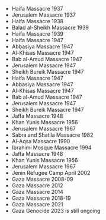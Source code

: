 - Haifa Massacre 1937
- Jerusalem Massacre 1937
- Haifa Massacre 1938
- Balad al-Sheikh Massacre 1939
- Haifa Massacre 1939
- Haifa Massacre 1947
- Abbasiya Massacre 1947
- Al-Khisas Massacre 1947
- Bab al-Amud Massacre 1947
- Jerusalem Massacre 1947
- Sheikh Bureik Massacre 1947
- Haifa Massacre 1947
- Abbasiya Massacre 1947
- Al-Khisas Massacre 1947
- Bab al-Amud Massacre 1947
- Jerusalem Massacre 1947
- Sheikh Bureik Massacre 1947
- Jaffa Massacre 1948
- Khan Yunis Massacre 1956
- Jerusalem Massacre 1967
- Sabra and Shatila Massacre 1982
- Al-Aqsa Massacre 1990
- Ibrahimi Mosque Massacre 1994
- Jaffa Massacre 1948
- Khan Yunis Massacre 1956
- Jerusalem Massacre 1967
- Jenin Refugee Camp April 2002
- Gaza Massacre 2008-09
- Gaza Massacre 2012
- Gaza Massacre 2014
- Gaza Massacre 2018-19
- Gaza Massacre 2021
- Gaza Genocide 2023 is still ongoing
